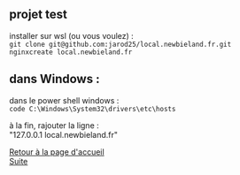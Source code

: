 ## projet test
installer sur wsl (ou vous voulez) :<br>
`git clone git@github.com:jarod25/local.newbieland.fr.git`<br>
`nginxcreate local.newbieland.fr`

## dans Windows :
dans le power shell windows :<br>
`code C:\Windows\System32\drivers\etc\hosts`

à la fin, rajouter la ligne :<br>
"127.0.0.1 local.newbieland.fr"

[Retour à la page d'accueil](../README.md)<br>
[Suite](start.md)